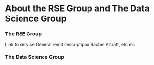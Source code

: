 # About the RSE Group and The Data Science Group

### The RSE Group
Link to service
General remit descriptipon
Rachel Alcraft, etc etc

### The Data Science Group
